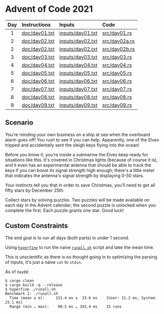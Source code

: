 # Advent of Code 2021

| Day | Instructions | Inputs | Code |
| :-: | :- | :- | :- |
| 1 |[doc/day01.txt](./doc/day01.txt) |[inputs/day01.txt](./inputs/day01.txt) | [src/day01.rs](./src/day01.rs) |
| 2 |[doc/day02.txt](./doc/day02.txt) |[inputs/day02.txt](./inputs/day02.txt) | [src/day02a.rs](./src/day02a.rs) |
| 2 |[doc/day02.txt](./doc/day02.txt) |[inputs/day02.txt](./inputs/day02.txt) | [src/day02b.rs](./src/day02b.rs) |
| 3 |[doc/day03.txt](./doc/day03.txt) |[inputs/day03.txt](./inputs/day03.txt) | [src/day03.rs](./src/day03.rs) |
| 4 |[doc/day04.txt](./doc/day04.txt) |[inputs/day04.txt](./inputs/day04.txt) | [src/day04.rs](./src/day04.rs) |
| 5 |[doc/day05.txt](./doc/day05.txt) |[inputs/day05.txt](./inputs/day05.txt) | [src/day05.rs](./src/day05.rs) |
| 6 |[doc/day06.txt](./doc/day06.txt) |[inputs/day06.txt](./inputs/day06.txt) | [src/day06.rs](./src/day06.rs) |
| 7 |[doc/day07.txt](./doc/day07.txt) |[inputs/day07.txt](./inputs/day07.txt) | [src/day07.rs](./src/day07.rs) |
| 8 |[doc/day08.txt](./doc/day08.txt) |[inputs/day08.txt](./inputs/day08.txt) | [src/day08.rs](./src/day08.rs) |
| 9 |[doc/day09.txt](./doc/day09.txt) |[inputs/day09.txt](./inputs/day09.txt) | [src/day09.rs](./src/day09.rs) |

## Scenario

You're minding your own business on a ship at sea when the overboard alarm goes
off! You rush to see if you can help. Apparently, one of the Elves tripped and
accidentally sent the sleigh keys flying into the ocean!

Before you know it, you're inside a submarine the Elves keep ready for
situations like this. It's covered in Christmas lights (because of course it
is), and it even has an experimental antenna that should be able to track the
keys if you can boost its signal strength high enough; there's a little meter
that indicates the antenna's signal strength by displaying 0-50 stars.

Your instincts tell you that in order to save Christmas, you'll need to get all
fifty stars by December 25th.

Collect stars by solving puzzles. Two puzzles will be made available on each
day in the Advent calendar; the second puzzle is unlocked when you complete the
first. Each puzzle grants one star. Good luck!

## Custom Constraints

The end goal is to run all days (both parts) in under 1 second.

Using [`hyperfine`](https://github.com/sharkdp/hyperfine) to run the naive [`runall.sh`](./runall.sh) script and take the mean time.

This is unscientific as there is no thought going in to optimizing the parsing
of inputs, it's just a naive `cat` to `stdin`.

As of `day08`:

```
$ cargo clean
$ cargo build -q --release
$ hyperfine ./runall.sh
Benchmark 1: ./runall.sh
  Time (mean ± σ):     131.4 ms ±  33.6 ms    [User: 11.2 ms, System: 25.1 ms]
  Range (min … max):    90.5 ms … 193.4 ms    15 runs
```
